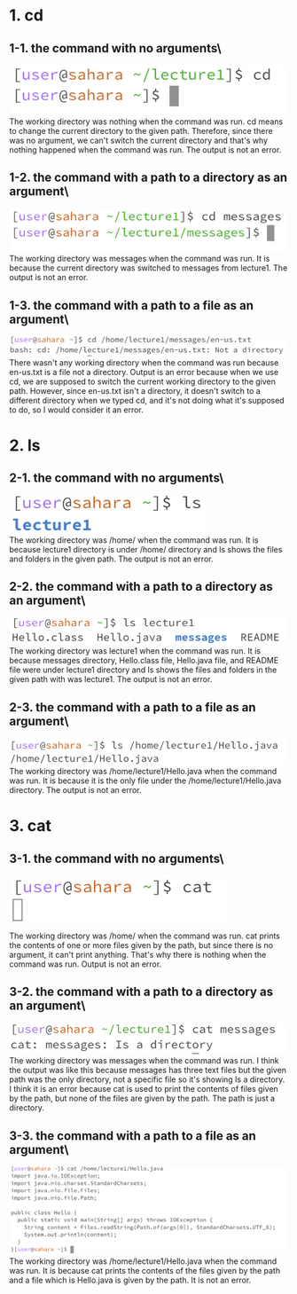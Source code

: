 # 1. cd
  ## 1-1. the command with no arguments\
  ![Image](1-1.png)\
  The working directory was nothing when the command was run. cd means to change the current directory to the given path. Therefore, since there was no argument, we can't switch the current directory and that's why nothing happened when the command was run. The output is not an error.
  
  ## 1-2. the command with a path to a directory as an argument\
  ![Image](1-2.png)\
  The working directory was messages when the command was run. It is because the current directory was switched to messages from lecture1. The output is not an error.
  
  ## 1-3. the command with a path to a file as an argument\
  ![Image](1-3.png)
  There wasn't any working directory when the command was run because en-us.txt is a file not a directory. Output is an error because when we use cd, we are supposed to switch the current working directory to the given path. However, since en-us.txt isn't a directory, it doesn't switch to a different directory when we typed cd, and it's not doing what it's supposed to do, so I would consider it an error.


# 2. ls
   ## 2-1. the command with no arguments\
   ![Image](2-1.png)\
   The working directory was /home/ when the command was run. It is because lecture1 directory is under /home/ directory and ls shows the files and folders in the given path. The output is not an error.
   
   ## 2-2. the command with a path to a directory as an argument\
   ![Image](2-2.png)\
   The working directory was lecture1 when the command was run. It is because messages directory, Hello.class file, Hello.java file, and README file were under lecture1 directory and ls shows the files and folders in the given path with was lecture1. The output is not an error.
   
   ## 2-3. the command with a path to a file as an argument\
   ![Image](2-3.png)\
   The working directory was /home/lecture1/Hello.java when the command was run. It is because it is the only file under the /home/lecture1/Hello.java directory. The output is not an error.


# 3. cat
   ## 3-1. the command with no arguments\
   ![Image](3-1.png)\
   The working directory was /home/ when the command was run. cat prints the contents of one or more files given by the path, but since there is no argument, it can't print anything. That's why there is nothing when the command was run. Output is not an error.
   
   ## 3-2. the command with a path to a directory as an argument\
   ![Image](3-2.png)\
   The working directory was messages when the command was run. I think the output was like this because messages has three text files but the given path was the only directory, not a specific file so it's showing Is a directory. I think it is an error because cat is used to print the contents of files given by the path, but none of the files are given by the path. The path is just a  directory.
   
   ## 3-3. the command with a path to a file as an argument\
   ![Image](3-3.png)
   The working directory was /home/lecture1/Hello.java when the command was run. It is because cat prints the contents of the files given by the path and a file which is Hello.java is given by the path. It is not an error.
